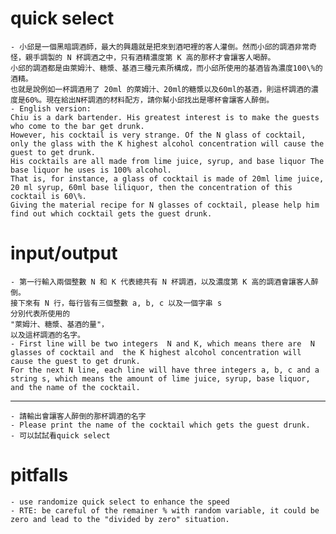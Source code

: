# quick select
    - 小邱是一個黑暗調酒師，最大的興趣就是把來到酒吧裡的客人灌倒。然而小邱的調酒非常奇怪，親手調製的 N 杯調酒之中，只有酒精濃度第 K 高的那杯才會讓客人喝醉。
    小邱的調酒都是由萊姆汁、糖漿、基酒三種元素所構成，而小邱所使用的基酒皆為濃度100\%的酒精。
    也就是說例如一杯調酒用了 20ml 的萊姆汁、20ml的糖漿以及60ml的基酒，則這杯調酒的濃度是60%。現在給出N杯調酒的材料配方，請你幫小邱找出是哪杯會讓客人醉倒。
    - English version:
    Chiu is a dark bartender. His greatest interest is to make the guests who come to the bar get drunk.
    However, his cocktail is very strange. Of the N glass of cocktail, only the glass with the K highest alcohol concentration will cause the guest to get drunk.
    His cocktails are all made from lime juice, syrup, and base liquor The base liquor he uses is 100% alcohol.
    That is, for instance, a glass of cocktail is made of 20ml lime juice, 20 ml syrup, 60ml base liliquor, then the concentration of this cocktail is 60\%.
    Giving the material recipe for N glasses of cocktail, please help him find out which cocktail gets the guest drunk.

# input/output
    - 第一行輸入兩個整數 N 和 K 代表總共有 N 杯調酒，以及濃度第 K 高的調酒會讓客人醉倒。
    接下來有 N 行，每行皆有三個整數 a, b, c 以及一個字串 s
    分別代表所使用的
    "萊姆汁、糖漿、基酒的量"，
    以及這杯調酒的名字。
    - First line will be two integers  N and K, which means there are  N glasses of cocktail and  the K highest alcohol concentration will cause the guest to get drunk.
    For the next N line, each line will have three integers a, b, c and a string s, which means the amount of lime juice, syrup, base liquor, and the name of the cocktail.
---
    - 請輸出會讓客人醉倒的那杯調酒的名字
    - Please print the name of the cocktail which gets the guest drunk.
    - 可以試試看quick select

# pitfalls
    - use randomize quick select to enhance the speed
    - RTE: be careful of the remainer % with random variable, it could be zero and lead to the "divided by zero" situation.  
